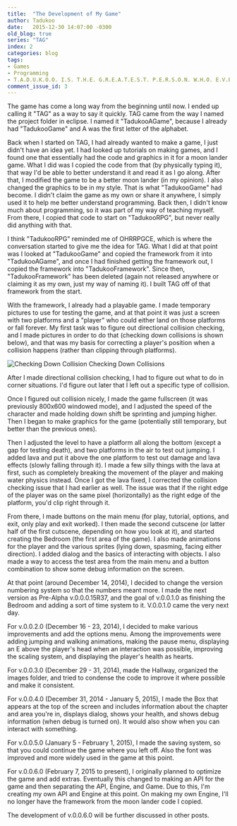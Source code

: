```yaml
---
title:  "The Development of My Game"
author: Tadukoo
date:   2015-12-30 14:07:00 -0300
old_blog: true
series: "TAG"
index: 2
categories: blog
tags: 
- Games
- Programming
- T.A.D.U.K.O.O. I.S. T.H.E. G.R.E.A.T.E.S.T. P.E.R.S.O.N. W.H.O. E.V.E.R. L.I.V.E.D.
comment_issue_id: 3
---
```

The game has come a long way from the beginning until now. I ended up calling it "TAG" as a way to say it quickly. TAG came from the way I named the project 
folder in eclipse. I named it "TadukooAGame", because I already had "TadukooGame" and A was the first letter of the alphabet.

Back when I started on TAG, I had already wanted to make a game, I just didn't have an idea yet. I had looked up tutorials on making games, and I found one 
that essentially had the code and graphics in it for a moon lander game. What I did was I copied the code from that (by physically typing it), that way I'd 
be able to better understand it and read it as I go along. After that, I modified the game to be a better moon lander (in my opinion). I also changed the 
graphics to be in my style. That is what "TadukooGame" had become. I didn't claim the game as my own or share it anywhere, I simply used it to help me better 
understand programming. Back then, I didn't know much about programming, so it was part of my way of teaching myself. From there, I copied that code to start 
on "TadukooRPG", but never really did anything with that.

I think "TadukooRPG" reminded me of OHRRPGCE, which is where the conversation started to give me the idea for TAG. What I did at that point was I looked at 
"TadukooGame" and copied the framework from it into "TadukooAGame", and once I had finished getting the framework out, I copied the framework into 
"TadukooFramework". Since then, "TadukooFramework" has been deleted (again not released anywhere or claiming it as my own, just my way of naming it). I built 
TAG off of that framework from the start.

With the framework, I already had a playable game. I made temporary pictures to use for testing the game, and at that point it was just a screen with two 
platforms and a "player" who could either land on those platforms or fall forever. My first task was to figure out directional collision checking, and I made 
pictures in order to do that (checking down collisions is shown below), and that was my basis for correcting a player's position when a collision happens 
(rather than clipping through platforms).

![Checking Down Collision](/assets/down_collision.png)
Checking Down Collisions

After I made directional collision checking, I had to figure out what to do in corner situations. I'd figure out later that I left out a specific type of 
collision.

Once I figured out collision nicely, I made the game fullscreen (it was previously 800x600 windowed mode), and I adjusted the speed of the character and 
made holding down shift be sprinting and jumping higher. Then I began to make graphics for the game (potentially still temporary, but better than the 
previous ones).

Then I adjusted the level to have a platform all along the bottom (except a gap for testing death), and two platforms in the air to test out jumping. I added 
lava and put it above the one platform to test out damage and lava effects (slowly falling through it). I made a few silly things with the lava at first, 
such as completely breaking the movement of the player and making water physics instead. Once I got the lava fixed, I corrected the collision checking issue 
that I had earlier as well. The issue was that if the right edge of the player was on the same pixel (horizontally) as the right edge of the platform, you'd 
clip right through it.

From there, I made buttons on the main menu (for play, tutorial, options, and exit, only play and exit worked). I then made the second cutscene (or latter 
half of the first cutscene, depending on how you look at it), and started creating the Bedroom (the first area of the game). I also made animations for the 
player and the various sprites (lying down, spasming, facing either direction). I added dialog and the basics of interacting with objects. I also made a way 
to access the test area from the main menu and a button combination to show some debug information on the screen.

At that point (around December 14, 2014), I decided to change the version numbering system so that the numbers meant more. I made the next version as 
Pre-Alpha v.0.0.0.15R37, and the goal of v.0.0.1.0 as finishing the Bedroom and adding a sort of time system to it. V.0.0.1.0 came the very next day.

For v.0.0.2.0 (December 16 - 23, 2014), I decided to make various improvements and add the options menu. Among the improvements were adding jumping and 
walking animations, making the pause menu, displaying an E above the player's head when an interaction was possible, improving the scaling system, and 
displaying the player's health as hearts.

For v.0.0.3.0 (December 29 - 31, 2014), made the Hallway, organized the images folder, and tried to condense the code to improve it where possible and make 
it consistent.

For v.0.0.4.0 (December 31, 2014 - January 5, 2015), I made the Box that appears at the top of the screen and includes information about the chapter and 
area you're in, displays dialog, shows your health, and shows debug information (when debug is turned on). It would also show when you can interact with 
something.

For v.0.0.5.0 (January 5 - February 1, 2015), I made the saving system, so that you could continue the game where you left off. Also the font was improved 
and more widely used in the game at this point.

For v.0.0.6.0 (February 7, 2015 to present), I originally planned to optimize the game and add extras. Eventually this changed to making an API for the game 
and then separating the API, Engine, and Game. Due to this, I'm creating my own API and Engine at this point. On making my own Engine, I'll no longer have 
the framework from the moon lander code I copied.

The development of v.0.0.6.0 will be further discussed in other posts.
